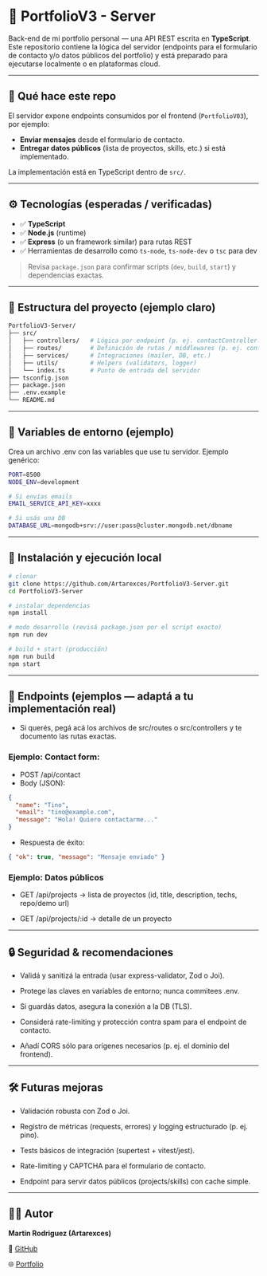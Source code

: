 # 🔌 PortfolioV3 - Server

Back-end de mi portfolio personal — una API REST escrita en **TypeScript**.  
Este repositorio contiene la lógica del servidor (endpoints para el formulario de contacto y/o datos públicos del portfolio) y está preparado para ejecutarse localmente o en plataformas cloud.

---

## 🧭 Qué hace este repo

El servidor expone endpoints consumidos por el frontend (`PortfolioV03`), por ejemplo:
- **Enviar mensajes** desde el formulario de contacto.  
- **Entregar datos públicos** (lista de proyectos, skills, etc.) si está implementado.  

La implementación está en TypeScript dentro de `src/`.

---

## ⚙️ Tecnologías (esperadas / verificadas)

- ✅ **TypeScript**  
- ✅ **Node.js** (runtime)  
- ✅ **Express** (o un framework similar) para rutas REST  
- ✅ Herramientas de desarrollo como `ts-node`, `ts-node-dev` o `tsc` para dev

> Revisa `package.json` para confirmar scripts (`dev`, `build`, `start`) y dependencias exactas.

---

## 📁 Estructura del proyecto (ejemplo claro)

```bash
PortfolioV3-Server/
├── src/
│   ├── controllers/   # Lógica por endpoint (p. ej. contactController.ts)
│   ├── routes/        # Definición de rutas / middlewares (p. ej. contact.routes.ts)
│   ├── services/      # Integraciones (mailer, DB, etc.)
│   ├── utils/         # Helpers (validators, logger)
│   └── index.ts       # Punto de entrada del servidor
├── tsconfig.json
├── package.json
├── .env.example
└── README.md
```
---

## 🧰 Variables de entorno (ejemplo)

Crea un archivo .env con las variables que use tu servidor. Ejemplo genérico:

```bash
PORT=8500
NODE_ENV=development

# Si envías emails
EMAIL_SERVICE_API_KEY=xxxx

# Si usás una DB
DATABASE_URL=mongodb+srv://user:pass@cluster.mongodb.net/dbname
```

---

## 🧰 Instalación y ejecución local

```bash
# clonar
git clone https://github.com/Artarexces/PortfolioV3-Server.git
cd PortfolioV3-Server

# instalar dependencias
npm install

# modo desarrollo (revisá package.json por el script exacto)
npm run dev

# build + start (producción)
npm run build
npm start

```

---

## 🚦 Endpoints (ejemplos — adaptá a tu implementación real)

- Si querés, pegá acá los archivos de src/routes o src/controllers y te documento las rutas exactas.

### Ejemplo: Contact form:
- POST /api/contact
- Body (JSON):
```JSON
{
  "name": "Tino",
  "email": "tino@example.com",
  "message": "Hola! Quiero contactarme..."
}
```
- Respuesta de éxito:

```json 
{ "ok": true, "message": "Mensaje enviado" }
```

### Ejemplo: Datos públicos

- GET /api/projects → lista de proyectos (id, title, description, techs, repo/demo url)

- GET /api/projects/:id → detalle de un proyecto

---

## 🔒 Seguridad & recomendaciones

- Validá y sanitizá la entrada (usar express-validator, Zod o Joi).

- Protege las claves en variables de entorno; nunca commitees .env.

- Si guardás datos, asegura la conexión a la DB (TLS).

- Considerá rate-limiting y protección contra spam para el endpoint de contacto.

- Añadí CORS sólo para orígenes necesarios (p. ej. el dominio del frontend).

---

## 🛠 Futuras mejoras 

- Validación robusta con Zod o Joi.

- Registro de métricas (requests, errores) y logging estructurado (p. ej. pino).

- Tests básicos de integración (supertest + vitest/jest).

- Rate-limiting y CAPTCHA para el formulario de contacto.

- Endpoint para servir datos públicos (projects/skills) con cache simple.

---

## 👨‍💻 Autor

**Martin Rodriguez (Artarexces)**

💼 [GitHub](https://github.com/Artarexces/PortfolioV3-Server)

🌐 [Portfolio](https://portfolio-v03-eight.vercel.app/)